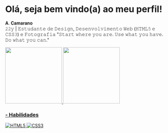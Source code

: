 # Olá, seja bem  vindo(a) ao meu perfil!
𝐀. 𝐂𝐚𝐦𝐚𝐫𝐚𝐧𝐨<br>
𝟸𝟸𝚢 | 𝙴𝚜𝚝𝚞𝚍𝚊𝚗𝚝𝚎 𝚍𝚎 𝙳𝚎𝚜𝚒𝚐𝚗, 𝙳𝚎𝚜𝚎𝚗𝚟𝚘𝚕𝚟𝚒𝚖𝚎𝚗𝚝𝚘 𝚆𝚎𝚋 (𝙷𝚃𝙼𝙻𝟻 𝚎 𝙲𝚂𝚂𝟹) 𝚎 𝙵𝚘𝚝𝚘𝚐𝚛𝚊𝚏𝚒𝚊
"𝚂𝚝𝚊𝚛𝚝 𝚠𝚑𝚎𝚛𝚎 𝚢𝚘𝚞 𝚊𝚛𝚎. 𝚄𝚜𝚎 𝚠𝚑𝚊𝚝 𝚢𝚘𝚞 𝚑𝚊𝚟𝚎. 𝙳𝚘 𝚠𝚑𝚊𝚝 𝚢𝚘𝚞 𝚌𝚊𝚗."

<div>
  <a href="https://github.com/eaecamarano">
  <img height="180em" src="https://github-readme-stats.vercel.app/api?username=eaecamarano&show_icons=true&theme=dracula&include_all_commits=true&count_private=true"/>
  <img height="180em" src="https://github-readme-stats.vercel.app/api/top-langs/?username=eaecamarano&layout=compact&langs_count=7&theme=dracula"/>
</div>

### - Habilidades
<img src="https://img.shields.io/badge/HTML5-E34F26?style=for-the-badge&logo=html5&logoColor=white" alt="HTML5"> <img src="https://img.shields.io/badge/CSS3-1572B6?style=for-the-badge&logo=css3&logoColor=white" alt="CSS3">
